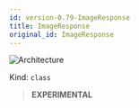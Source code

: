 ```yaml
---
id: version-0.79-ImageResponse
title: ImageResponse
original_id: ImageResponse
---
```


![Architecture](https://img.shields.io/badge/architecture-new_only-blue)

Kind: `class`

> **EXPERIMENTAL**
